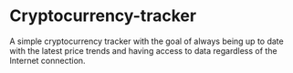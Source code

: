 # Cryptocurrency-tracker
A simple cryptocurrency tracker with the goal of always being up to date with the latest price trends and having access to data regardless of the Internet connection.
